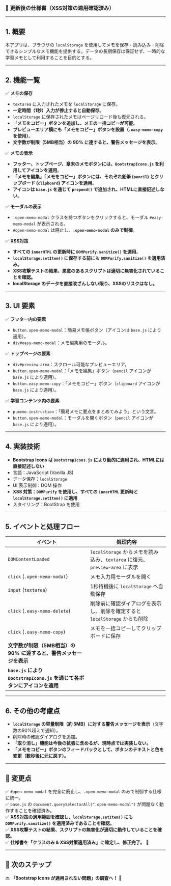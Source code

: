 ### **📌 更新後の仕様書（XSS対策の適用確認済み）**

---

## **1. 概要**
本アプリは、ブラウザの `localStorage` を使用してメモを保存・読み込み・削除できるシンプルなメモ機能を提供する。データの長期保存は保証せず、一時的な学習メモとして利用することを目的とする。

---

## **2. 機能一覧**
✅ **メモの保存**
- `textarea` に入力されたメモを `localStorage` に保存。
- **一定時間（1秒）入力が停止すると自動保存**。
- `localStorage` に保存されたメモはページリロード後も復元される。
- **「メモをコピー」ボタンを追加し、メモの一括コピーが可能**。
- **プレビューエリア横にも「メモをコピー」ボタンを設置（`.easy-memo-copy` を使用）**。
- **文字数が制限（5MB相当）の 90% に達すると、警告メッセージを表示**。

✅ **メモの表示**
- **フッター、トップページ、章末のメモボタンには、`BootstrapIcons.js` を利用してアイコンを適用**。
- **「メモを編集」「メモをコピー」ボタンには、それぞれ鉛筆 (`pencil`) とクリップボード (`clipboard`) アイコンを適用**。
- **アイコンは `base.js` を通じて `prepend()` で追加され、HTMLに直接記述しない**。

✅ **モーダルの表示**
- `.open-memo-modal` クラスを持つボタンをクリックすると、モーダル `#easy-memo-modal` が表示される。
- `#open-memo-modal` は廃止し、**`.open-memo-modal` のみで制御**。

✅ **XSS対策**
- **すべての `innerHTML` の更新時に `DOMPurify.sanitize()` を適用**。
- **`localStorage.setItem()` に保存する前にも `DOMPurify.sanitize()` を適用済み。**
- **XSS攻撃テストの結果、悪意のあるスクリプトは適切に無害化されていることを確認。**
- **localStorage のデータを直接改ざんしない限り、XSSのリスクはなし。**

---

## **3. UI 要素**
✅ **フッター内の要素**
- `button.open-memo-modal`：簡易メモ帳ボタン（アイコンは `base.js` により適用）。
- `div#easy-memo-modal`：メモ編集用のモーダル。

✅ **トップページの要素**
- `div#preview-area`：スクロール可能なプレビューエリア。
- `button.open-memo-modal`：「メモを編集」ボタン（`pencil` アイコンが `base.js` により適用）。
- `button.easy-memo-copy`：「メモをコピー」ボタン（`clipboard` アイコンが `base.js` により適用）。

✅ **学習コンテンツ内の要素**
- `p.memo-instruction`：「簡易メモに要点をまとめてみよう」という文言。
- `button.open-memo-modal`：モーダルを開くボタン（`pencil` アイコンが `base.js` により適用）。

---

## **4. 実装技術**
- **Bootstrap Icons は `BootstrapIcons.js` により動的に適用され、HTMLには直接記述しない**
- 言語：JavaScript (Vanilla JS)
- データ保存：`localStorage`
- UI 表示制御：DOM 操作
- **XSS 対策：`DOMPurify` を使用し、すべての `innerHTML` 更新時と `localStorage.setItem()` に適用**
- スタイリング：BootStrap を使用

---

## **5. イベントと処理フロー**
| イベント | 処理内容 |
|----------|----------|
| `DOMContentLoaded` | `localStorage` からメモを読み込み、`textarea` に復元、`preview-area` に表示 |
| `click` (`.open-memo-modal`) | メモ入力用モーダルを開く |
| `input` (`textarea`) | 1秒待機後に `localStorage` へ自動保存 |
| `click` (`.easy-memo-delete`) | 削除前に確認ダイアログを表示し、削除を確定すると `localStorage` からも削除 |
| `click` (`.easy-memo-copy`) | メモを一括コピーしてクリップボードに保存 |
| **文字数が制限（5MB相当）の 90% に達すると、警告メッセージを表示** |  |
| **`base.js` により `BootstrapIcons.js` を通じて各ボタンにアイコンを適用** | |

---

## **6. その他の考慮点**
- **`localStorage` の容量制限（約 5MB）に対する警告メッセージを表示**（文字数の90%超えで通知）。
- 削除時の確認ダイアログを追加。
- **「取り消し」機能は今後の拡張に含めるが、現時点では実装しない。**
- **「メモをコピー」ボタンのフィードバックとして、ボタンのテキストと色を変更（数秒後に元に戻す）。**

---

## **📌 変更点**
✅ `#open-memo-modal` を完全に廃止し、`.open-memo-modal` のみで制御する仕様に統一。  
✅ `base.js` の `document.querySelectorAll(".open-memo-modal")` が問題なく動作することを確認済み。  
✅ **XSS対策の適用範囲を確認し、`localStorage.setItem()` にも `DOMPurify.sanitize()` を適用済みであることを確認。**  
✅ **XSS攻撃テストの結果、スクリプトの無害化が適切に動作していることを確認。**  
✅ **仕様書を「クラスのみ & XSS対策適用済み」に確定し、修正完了。** 🎉

---

## **📌 次のステップ**
🔜 **「Bootstrap Icons が適用されない問題」の調査へ！** 🚀